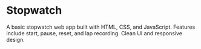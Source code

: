 # Stopwatch
A basic stopwatch web app built with HTML, CSS, and JavaScript. Features include start, pause, reset, and lap recording. Clean UI and responsive design.
